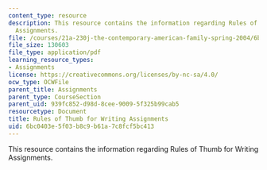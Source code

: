```yaml
---
content_type: resource
description: This resource contains the information regarding Rules of Thumb for Writing
  Assignments.
file: /courses/21a-230j-the-contemporary-american-family-spring-2004/6bc0403e5f03b8c9b61a7c8fcf5bc413_MIT21A_230JS04_ruleofthumb.pdf
file_size: 130603
file_type: application/pdf
learning_resource_types:
- Assignments
license: https://creativecommons.org/licenses/by-nc-sa/4.0/
ocw_type: OCWFile
parent_title: Assignments
parent_type: CourseSection
parent_uid: 939fc852-d98d-8cee-9009-5f325b99cab5
resourcetype: Document
title: Rules of Thumb for Writing Assignments
uid: 6bc0403e-5f03-b8c9-b61a-7c8fcf5bc413
---
```

This resource contains the information regarding Rules of Thumb for Writing Assignments.